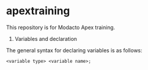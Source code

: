 # apextraining

This repository is for Modacto Apex training.

1. Variables and declaration

The general syntax for declaring variables is as follows:

```
<variable type> <variable name>;
```

